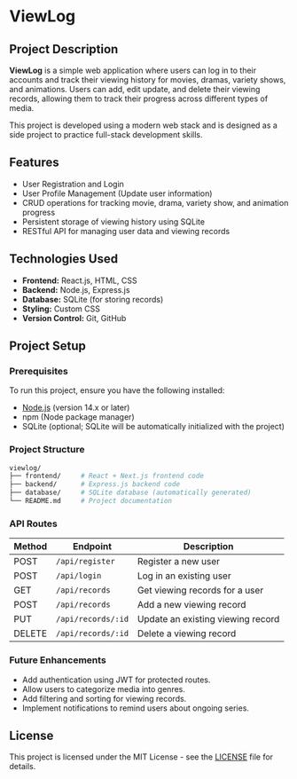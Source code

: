 # ViewLog

## Project Description

**ViewLog** is a simple web application where users can log in to their accounts and track their viewing history for movies, dramas, variety shows, and animations. Users can add, edit update, and delete their viewing records, allowing them to track their progress across different types of media.

This project is developed using a modern web stack and is designed as a side project to practice full-stack development skills.

## Features

- User Registration and Login
- User Profile Management (Update user information)
- CRUD operations for tracking movie, drama, variety show, and animation progress
- Persistent storage of viewing history using SQLite
- RESTful API for managing user data and viewing records

## Technologies Used
- **Frontend:** React.js, HTML, CSS
- **Backend:** Node.js, Express.js
- **Database:** SQLite (for storing records)
- **Styling:** Custom CSS
- **Version Control:** Git, GitHub

## Project Setup

### Prerequisites

To run this project, ensure you have the following installed:

- [Node.js](https://nodejs.org/) (version 14.x or later)
- npm (Node package manager)
- SQLite (optional; SQLite will be automatically initialized with the project)

### Project Structure

```bash
viewlog/
├── frontend/     # React + Next.js frontend code
├── backend/      # Express.js backend code
├── database/     # SQLite database (automatically generated)
└── README.md     # Project documentation
```

### API Routes

| Method | Endpoint            | Description                      |
|--------|---------------------|----------------------------------|
| POST   | `/api/register`      | Register a new user              |
| POST   | `/api/login`         | Log in an existing user          |
| GET    | `/api/records`      | Get viewing records for a user   |
| POST   | `/api/records`      | Add a new viewing record         |
| PUT    | `/api/records/:id`  | Update an existing viewing record|
| DELETE | `/api/records/:id`  | Delete a viewing record          |

### Future Enhancements

- Add authentication using JWT for protected routes.
- Allow users to categorize media into genres.
- Add filtering and sorting for viewing records.
- Implement notifications to remind users about ongoing series.

## License

This project is licensed under the MIT License - see the [LICENSE](LICENSE) file for details.